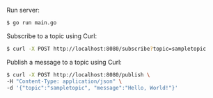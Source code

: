 Run server:

```bash
$ go run main.go
```

Subscribe to a topic using Curl:

```bash
$ curl -X POST http://localhost:8080/subscribe?topic=sampletopic
```

Publish a message to a topic using Curl:

```bash
$ curl -X POST http://localhost:8080/publish \
-H "Content-Type: application/json" \
-d '{"topic":"sampletopic", "message":"Hello, World!"}'
```